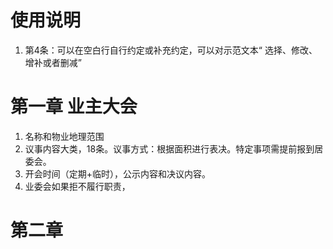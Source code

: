 # 使用说明
1. 第4条：可以在空白行自行约定或补充约定，可以对示范文本“ 选择、修改、增补或者删减”

# 第一章 业主大会
1. 名称和物业地理范围
2. 议事内容大类，18条。议事方式：根据面积进行表决。特定事项需提前报到居委会。
3. 开会时间（定期+临时），公示内容和决议内容。
4. 业委会如果拒不履行职责，

# 第二章 